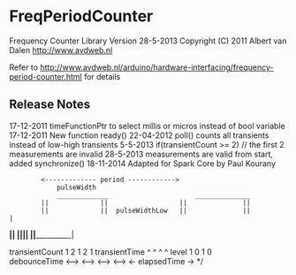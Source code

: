 FreqPeriodCounter
================

Frequency Counter Library
Version 28-5-2013
Copyright (C) 2011  Albert van Dalen http://www.avdweb.nl

Refer to http://www.avdweb.nl/arduino/hardware-interfacing/frequency-period-counter.html for details
 
Release Notes
-------------
17-12-2011 timeFunctionPtr to select millis or micros instead of bool variable
17-12-2011 New function ready()
22-04-2012 poll() counts all transients instead of low-high transients
5-5-2013 if(transientCount >= 2) // the first 2 measurements are invalid
28-5-2013 measurements are valid from start, added synchronize() 
18-11-2014 Adapted for Spark Core by Paul Kourany


			<------------- period ------------>
				pulseWidth
				_____________                      ______________                     
			||             ||                  ||              ||  
			||             ||  pulseWidthLow   ||              ||              |
______________||             ||__________________||              ||______________|
		
transientCount 1             2                   1               2               1
transientTime ^              ^                   ^               ^
level                1                 0                  1                0       
debounceTime  <-->           <-->                <-->            <--> 
																<- elapsedTime ->
*/